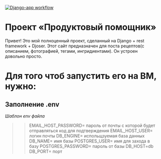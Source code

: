 [![Django-app workflow](https://github.com/iPROJEKT/foodgram-project-react/actions/workflows/main.yml/badge.svg)](https://github.com/iPROJEKT/foodgram-project-react/actions/workflows/main.yml)


#  Проект «Продуктовый помощник»

Привет! Это мой полноценный проект, сделанный на Django + rest framework + Djoser. Этот сайт предназначен для поста рецептов(с описанием, фотографией, тегами, ингридиентами). Он устроен довольно просто. 


# Для того чтоб запустить его на ВМ, нужно:
## Заполнение .env
*Шаблон env файла*
>> EMAIL_HOST_PASSWORD= пароль от почты с которой будет отправляться код для подтверждения 
>> EMAIL_HOST_USER= логин почты
>> DB_ENGINE= испольщзуемая база данных
>> DB_NAME= имя базы
>> POSTGRES_USER= имя для захода в базу
>> POSTGRES_PASSWORD= пароль от базы
>> DB_HOST=db
>> DB_PORT= порт
